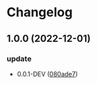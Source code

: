 # Changelog

## 1.0.0 (2022-12-01)


### update

* 0.0.1-DEV ([080ade7](https://github.com/LingASDJ/StarRiver-EndlessJourney-RW-MODS/commit/080ade7cfa46687555694665b68384009fffefa8))
